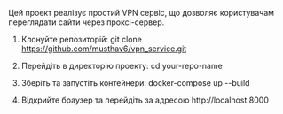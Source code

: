 Цей проект реалізує простий VPN сервіс, що дозволяє користувачам переглядати сайти через проксі-сервер.
1. Клонуйте репозиторій:
    git clone https://github.com/musthav6/vpn_service.git

2. Перейдіть в директорію проекту:
    cd your-repo-name
3. Зберіть та запустіть контейнери:
    docker-compose up --build

4. Відкрийте браузер та перейдіть за адресою http://localhost:8000
